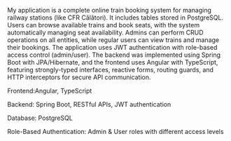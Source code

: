 My application is a complete online train booking system for managing railway stations (like CFR Călători). It includes tables stored in PostgreSQL. Users can browse available trains and book seats, with the system automatically managing seat availability. Admins can perform CRUD operations on all entities, while regular users can view trains and manage their bookings. The application uses JWT authentication with role-based access control (admin/user). The backend was implemented using Spring Boot with JPA/Hibernate, and the frontend uses Angular with TypeScript, featuring strongly-typed interfaces, reactive forms, routing guards, and HTTP interceptors for secure API communication.

Frontend:Angular, TypeScript

Backend: Spring Boot, RESTful APIs, JWT authentication

Database: PostgreSQL

Role-Based Authentication: Admin & User roles with different access levels
